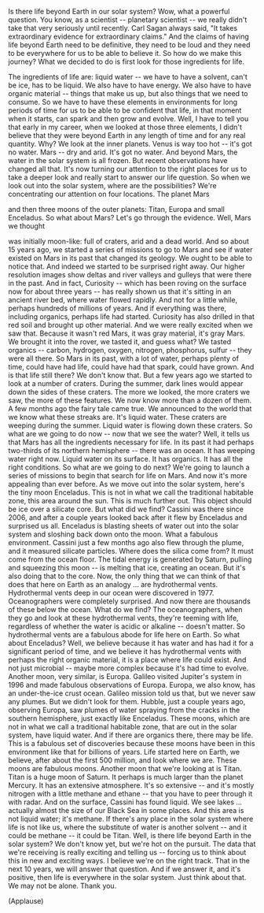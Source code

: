 
Is there life beyond Earth
in our solar system?
Wow, what a powerful question.
You know, as a scientist --
planetary scientist --
we really didn&#39;t take that
very seriously until recently.
Carl Sagan always said,
&quot;It takes extraordinary evidence
for extraordinary claims.&quot;
And the claims of having life beyond Earth
need to be definitive,
they need to be loud
and they need to be everywhere
for us to be able to believe it.
So how do we make this journey?
What we decided to do
is first look for
those ingredients for life.

The ingredients of life are:
liquid water --
we have to have a solvent,
can&#39;t be ice, has to be liquid.
We also have to have energy.
We also have to have organic material --
things that make us up,
but also things that we need to consume.
So we have to have these elements
in environments for long periods of time
for us to be able
to be confident that life,
in that moment when it starts,
can spark and then grow and evolve.
Well, I have to tell you
that early in my career,
when we looked at those three elements,
I didn&#39;t believe
that they were beyond Earth
in any length of time
and for any real quantity.
Why? We look at the inner planets.
Venus is way too hot -- it&#39;s got no water.
Mars -- dry and arid.
It&#39;s got no water.
And beyond Mars,
the water in the solar system
is all frozen.
But recent observations
have changed all that.
It&#39;s now turning our attention
to the right places
for us to take a deeper look
and really start to answer
our life question.
So when we look out into the solar system,
where are the possibilities?
We&#39;re concentrating our attention
on four locations.
The planet Mars

and then three moons of the outer planets:
Titan, Europa and small Enceladus.
So what about Mars?
Let&#39;s go through the evidence.
Well, Mars we thought

was initially moon-like:
full of craters, arid and a dead world.
And so about 15 years ago,
we started a series
of missions to go to Mars
and see if water existed
on Mars in its past
that changed its geology.
We ought to be able to notice that.
And indeed we started
to be surprised right away.
Our higher resolution images
show deltas and river valleys and gulleys
that were there in the past.
And in fact,
Curiosity --
which has been roving on the surface
now for about three years --
has really shown us that it&#39;s sitting
in an ancient river bed,
where water flowed rapidly.
And not for a little while,
perhaps hundreds of millions of years.
And if everything was there,
including organics,
perhaps life had started.
Curiosity has also
drilled in that red soil
and brought up other material.
And we were really excited
when we saw that.
Because it wasn&#39;t red Mars,
it was gray material,
it&#39;s gray Mars.
We brought it into the rover,
we tasted it,
and guess what?
We tasted organics --
carbon, hydrogen, oxygen,
nitrogen, phosphorus, sulfur --
they were all there.
So Mars in its past,
with a lot of water,
perhaps plenty of time,
could have had life,
could have had that spark,
could have grown.
And is that life still there?
We don&#39;t know that.
But a few years ago
we started to look at a number of craters.
During the summer,
dark lines would appear
down the sides of these craters.
The more we looked,
the more craters we saw,
the more of these features.
We now know more than a dozen of them.
A few months ago the fairy tale came true.
We announced to the world
that we know what these streaks are.
It&#39;s liquid water.
These craters are weeping
during the summer.
Liquid water is flowing
down these craters.
So what are we going to do now --
now that we see the water?
Well, it tells us that Mars has
all the ingredients necessary for life.
In its past it had perhaps
two-thirds of its northern hemisphere --
there was an ocean.
It has weeping water right now.
Liquid water on its surface.
It has organics.
It has all the right conditions.
So what are we going to do next?
We&#39;re going to launch a series of missions
to begin that search for life on Mars.
And now it&#39;s more appealing
than ever before.
As we move out into the solar system,
here&#39;s the tiny moon Enceladus.
This is not in what we call
the traditional habitable zone,
this area around the sun.
This is much further out.
This object should be
ice over a silicate core.
But what did we find?
Cassini was there since 2006,
and after a couple years
looked back after it flew by Enceladus
and surprised us all.
Enceladus is blasting sheets of water
out into the solar system
and sloshing back down onto the moon.
What a fabulous environment.
Cassini just a few months ago
also flew through the plume,
and it measured silicate particles.
Where does the silica come from?
It must come from the ocean floor.
The tidal energy is generated by Saturn,
pulling and squeezing this moon --
is melting that ice,
creating an ocean.
But it&#39;s also doing that to the core.
Now, the only thing that we can think of
that does that here on Earth
as an analogy ...
are hydrothermal vents.
Hydrothermal vents deep in our ocean
were discovered in 1977.
Oceanographers were completely surprised.
And now there are thousands
of these below the ocean.
What do we find?
The oceanographers, when they go
and look at these hydrothermal vents,
they&#39;re teeming with life,
regardless of whether the water
is acidic or alkaline --
doesn&#39;t matter.
So hydrothermal vents are
a fabulous abode for life here on Earth.
So what about Enceladus?
Well, we believe because it has water
and has had it for
a significant period of time,
and we believe it has hydrothermal vents
with perhaps the right organic material,
it is a place where life could exist.
And not just microbial --
maybe more complex
because it&#39;s had time to evolve.
Another moon, very similar,
is Europa.
Galileo visited Jupiter&#39;s system in 1996
and made fabulous observations of Europa.
Europa, we also know,
has an under-the-ice crust ocean.
Galileo mission told us that,
but we never saw any plumes.
But we didn&#39;t look for them.
Hubble,
just a couple years ago,
observing Europa,
saw plumes of water
spraying from the cracks
in the southern hemisphere,
just exactly like Enceladus.
These moons,
which are not in what we call
a traditional habitable zone,
that are out in the solar system,
have liquid water.
And if there are organics there,
there may be life.
This is a fabulous set of discoveries
because these moons
have been in this environment like that
for billions of years.
Life started here on Earth, we believe,
after about the first 500 million,
and look where we are.
These moons are fabulous moons.
Another moon that we&#39;re
looking at is Titan.
Titan is a huge moon of Saturn.
It perhaps is much larger
than the planet Mercury.
It has an extensive atmosphere.
It&#39;s so extensive --
and it&#39;s mostly nitrogen
with a little methane and ethane --
that you have to peer
through it with radar.
And on the surface,
Cassini has found liquid.
We see lakes ...
actually almost the size
of our Black Sea in some places.
And this area is not liquid water;
it&#39;s methane.
If there&#39;s any place in the solar system
where life is not like us,
where the substitute of water
is another solvent --
and it could be methane --
it could be Titan.
Well, is there life beyond Earth
in the solar system?
We don&#39;t know yet,
but we&#39;re hot on the pursuit.
The data that we&#39;re receiving
is really exciting
and telling us --
forcing us to think about this
in new and exciting ways.
I believe we&#39;re on the right track.
That in the next 10 years,
we will answer that question.
And if we answer it,
and it&#39;s positive,
then life is everywhere
in the solar system.
Just think about that.
We may not be alone.
Thank you.

(Applause)

